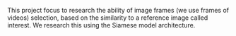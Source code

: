 This project focus to research the ability of image frames (we use frames of videos) selection, based on the similarity to a reference image called interest. We research this using the Siamese model architecture.

